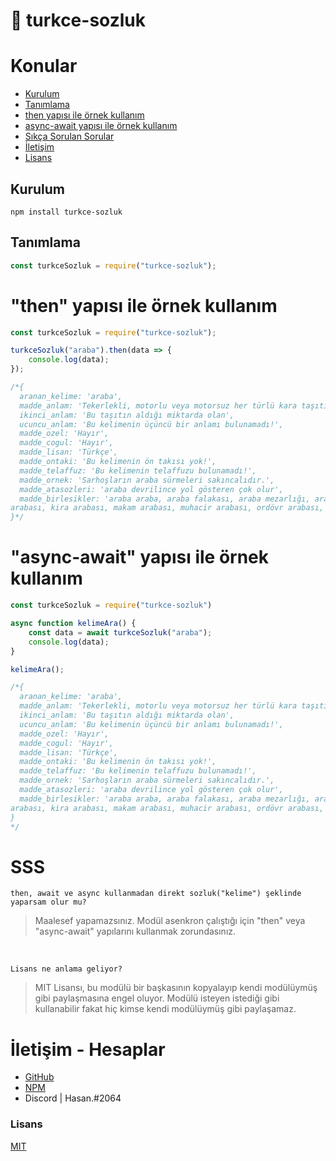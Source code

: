 # 📘 turkce-sozluk

# Konular
* [Kurulum](https://github.com/HasanKGitHub/turkce-sozluk#kurulum)
* [Tanımlama](https://github.com/HasanKGitHub/turkce-sozluk#tanımlama)
* [then yapısı ile örnek kullanım](https://github.com/HasanKGitHub/turkce-sozluk#then-yapısı-ile-örnek-kullanım)
* [async-await yapısı ile örnek kullanım](https://github.com/HasanKGitHub/turkce-sozluk#async-await-yapısı-ile-örnek-kullanım)
* [Sıkça Sorulan Sorular](https://github.com/HasanKGitHub/turkce-sozluk#sss)
* [İletişim](https://github.com/HasanKGitHub/turkce-sozluk#i%CC%87leti%C5%9Fim---hesaplar)
* [Lisans](https://github.com/HasanKGitHub/turkce-sozluk#lisans)

## Kurulum
```
npm install turkce-sozluk
```

## Tanımlama
```js
const turkceSozluk = require("turkce-sozluk");
```

# "then" yapısı ile örnek kullanım
```js
const turkceSozluk = require("turkce-sozluk");

turkceSozluk("araba").then(data => {
    console.log(data);
});

/*{
  aranan_kelime: 'araba',
  madde_anlam: 'Tekerlekli, motorlu veya motorsuz her türlü kara taşıtı',
  ikinci_anlam: 'Bu taşıtın aldığı miktarda olan',
  ucuncu_anlam: 'Bu kelimenin üçüncü bir anlamı bulunamadı!',
  madde_ozel: 'Hayır',
  madde_cogul: 'Hayır',
  madde_lisan: 'Türkçe',
  madde_ontaki: 'Bu kelimenin ön takısı yok!',
  madde_telaffuz: 'Bu kelimenin telaffuzu bulunamadı!',
  madde_ornek: 'Sarhoşların araba sürmeleri sakıncalıdır.',
  madde_atasozleri: 'araba devrilince yol gösteren çok olur',
  madde_birlesikler: 'araba araba, araba falakası, araba mezarlığı, araba vapuru, bir araba, yaylı araba, at arabası, çöp arabası, domuz arabası, el arabası, kağnı 
arabası, kira arabası, makam arabası, muhacir arabası, ordövr arabası, öküz arabası, polis arabası, servis arabası, şeytanarabası, tanzifat arabası, taş arabası, tatar arabası, tay tay arabası, top arabası, yarış arabası, yük arabası'
}*/
```
# "async-await" yapısı ile örnek kullanım
```js
const turkceSozluk = require("turkce-sozluk")

async function kelimeAra() {
    const data = await turkceSozluk("araba");
    console.log(data);
}

kelimeAra();

/*{
  aranan_kelime: 'araba',
  madde_anlam: 'Tekerlekli, motorlu veya motorsuz her türlü kara taşıtı',
  ikinci_anlam: 'Bu taşıtın aldığı miktarda olan',
  ucuncu_anlam: 'Bu kelimenin üçüncü bir anlamı bulunamadı!',
  madde_ozel: 'Hayır',
  madde_cogul: 'Hayır',
  madde_lisan: 'Türkçe',
  madde_ontaki: 'Bu kelimenin ön takısı yok!',
  madde_telaffuz: 'Bu kelimenin telaffuzu bulunamadı!',
  madde_ornek: 'Sarhoşların araba sürmeleri sakıncalıdır.',
  madde_atasozleri: 'araba devrilince yol gösteren çok olur',
  madde_birlesikler: 'araba araba, araba falakası, araba mezarlığı, araba vapuru, bir araba, yaylı araba, at arabası, çöp arabası, domuz arabası, el arabası, kağnı 
arabası, kira arabası, makam arabası, muhacir arabası, ordövr arabası, öküz arabası, polis arabası, servis arabası, şeytanarabası, tanzifat arabası, taş arabası, tatar arabası, tay tay arabası, top arabası, yarış arabası, yük arabası'
}
*/
```
# SSS
`then, await ve async kullanmadan direkt sozluk("kelime") şeklinde yaparsam olur mu?` <br>
> Maalesef yapamazsınız. Modül asenkron çalıştığı için "then" veya "async-await" yapılarını kullanmak zorundasınız.
<br>

`Lisans ne anlama geliyor?`
> MIT Lisansı, bu modülü bir başkasının kopyalayıp kendi modülüymüş gibi paylaşmasına engel oluyor. Modülü isteyen istediği gibi kullanabilir fakat hiç kimse kendi modülüymüş gibi paylaşamaz.

# İletişim - Hesaplar
* [GitHub](https://github.com/HasanKGitHub) <br>
* [NPM](https://www.npmjs.com/~hasanerenpm) <br>
* Discord | Hasan.#2064

### Lisans
[MIT](https://github.com/HasanKGitHub/turkce-sozluk/blob/main/LICENSE)
